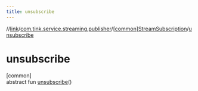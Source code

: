 ```yaml
---
title: unsubscribe
---
```

//[link](../../../index.html)/[com.tink.service.streaming.publisher](../index.html)/[[common]StreamSubscription](index.html)/[unsubscribe](unsubscribe.html)



# unsubscribe



[common]\
abstract fun [unsubscribe](unsubscribe.html)()




